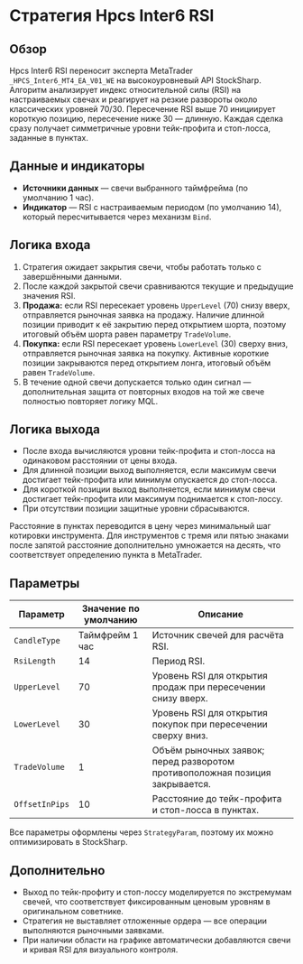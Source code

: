 # Стратегия Hpcs Inter6 RSI

## Обзор
Hpcs Inter6 RSI переносит эксперта MetaTrader `_HPCS_Inter6_MT4_EA_V01_WE` на высокоуровневый API StockSharp. Алгоритм анализирует индекс относительной силы (RSI) на настраиваемых свечах и реагирует на резкие развороты около классических уровней 70/30. Пересечение RSI выше 70 инициирует короткую позицию, пересечение ниже 30 — длинную. Каждая сделка сразу получает симметричные уровни тейк-профита и стоп-лосса, заданные в пунктах.

## Данные и индикаторы
- **Источники данных** — свечи выбранного таймфрейма (по умолчанию 1 час).
- **Индикатор** — RSI с настраиваемым периодом (по умолчанию 14), который пересчитывается через механизм `Bind`.

## Логика входа
1. Стратегия ожидает закрытия свечи, чтобы работать только с завершёнными данными.
2. После каждой закрытой свечи сравниваются текущие и предыдущие значения RSI.
3. **Продажа:** если RSI пересекает уровень `UpperLevel` (70) снизу вверх, отправляется рыночная заявка на продажу. Наличие длинной позиции приводит к её закрытию перед открытием шорта, поэтому итоговый объём шорта равен параметру `TradeVolume`.
4. **Покупка:** если RSI пересекает уровень `LowerLevel` (30) сверху вниз, отправляется рыночная заявка на покупку. Активные короткие позиции закрываются перед открытием лонга, итоговый объём равен `TradeVolume`.
5. В течение одной свечи допускается только один сигнал — дополнительная защита от повторных входов на той же свече полностью повторяет логику MQL.

## Логика выхода
- После входа вычисляются уровни тейк-профита и стоп-лосса на одинаковом расстоянии от цены входа.
- Для длинной позиции выход выполняется, если максимум свечи достигает тейк-профита или минимум опускается до стоп-лосса.
- Для короткой позиции выход выполняется, если минимум свечи достигает тейк-профита или максимум поднимается к стоп-лоссу.
- При отсутствии позиции защитные уровни сбрасываются.

Расстояние в пунктах переводится в цену через минимальный шаг котировки инструмента. Для инструментов с тремя или пятью знаками после запятой расстояние дополнительно умножается на десять, что соответствует определению пункта в MetaTrader.

## Параметры
| Параметр | Значение по умолчанию | Описание |
|----------|-----------------------|----------|
| `CandleType` | Таймфрейм 1 час | Источник свечей для расчёта RSI. |
| `RsiLength` | 14 | Период RSI. |
| `UpperLevel` | 70 | Уровень RSI для открытия продаж при пересечении снизу вверх. |
| `LowerLevel` | 30 | Уровень RSI для открытия покупок при пересечении сверху вниз. |
| `TradeVolume` | 1 | Объём рыночных заявок; перед разворотом противоположная позиция закрывается. |
| `OffsetInPips` | 10 | Расстояние до тейк-профита и стоп-лосса в пунктах. |

Все параметры оформлены через `StrategyParam`, поэтому их можно оптимизировать в StockSharp.

## Дополнительно
- Выход по тейк-профиту и стоп-лоссу моделируется по экстремумам свечей, что соответствует фиксированным ценовым уровням в оригинальном советнике.
- Стратегия не выставляет отложенные ордера — все операции выполняются рыночными заявками.
- При наличии области на графике автоматически добавляются свечи и кривая RSI для визуального контроля.

